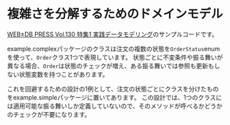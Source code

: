 # 複雑さを分解するためのドメインモデル

[WEB±DB PRESS Vol.130 特集1 実践データモデリング](https://gihyo.jp/magazine/wdpress/archive/2022/vol130)のサンプルコードです。

example.complexパッケージのクラスは注文の複数の状態を`OrderStatus`enumを使って、`Order`クラス1つで表現しています。
状態ごとに不変条件や振る舞いが異なる場合、`Order`は状態のチェックが増え、ある振る舞いでは参照も更新もしない状態変数を持つことがあります。

これを回避するための設計の1例として、注文の状態ごとにクラスを分けたものをexample.simpleパッケージに置いてあります。
この設計では、1つのクラスには適用可能な振る舞いしか定義していないので、そのメソッドが呼べるかどうかのチェックが不要になります。

